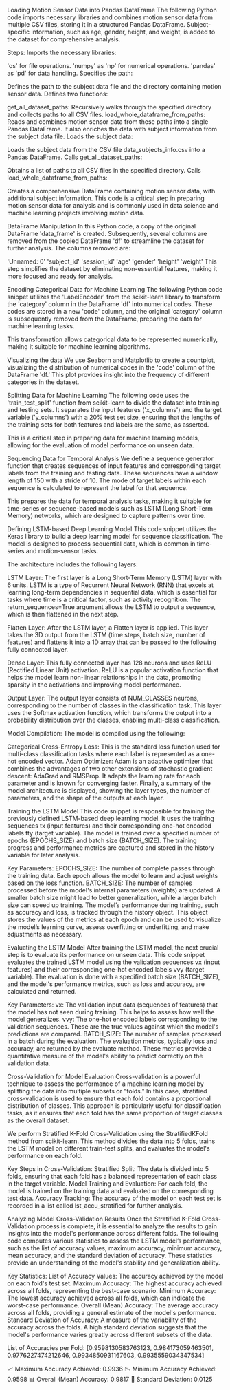 Loading Motion Sensor Data into Pandas DataFrame
The following Python code imports necessary libraries and combines motion sensor data from multiple CSV files, storing it in a structured Pandas DataFrame. Subject-specific information, such as age, gender, height, and weight, is added to the dataset for comprehensive analysis.

Steps:
Imports the necessary libraries:

'os' for file operations.
'numpy' as 'np' for numerical operations.
'pandas' as 'pd' for data handling.
Specifies the path:

Defines the path to the subject data file and the directory containing motion sensor data.
Defines two functions:

get_all_dataset_paths: Recursively walks through the specified directory and collects paths to all CSV files.
load_whole_dataframe_from_paths: Reads and combines motion sensor data from these paths into a single Pandas DataFrame. It also enriches the data with subject information from the subject data file.
Loads the subject data:

Loads the subject data from the CSV file data_subjects_info.csv into a Pandas DataFrame.
Calls get_all_dataset_paths:

Obtains a list of paths to all CSV files in the specified directory.
Calls load_whole_dataframe_from_paths:

Creates a comprehensive DataFrame containing motion sensor data, with additional subject information.
This code is a critical step in preparing motion sensor data for analysis and is commonly used in data science and machine learning projects involving motion data.

DataFrame Manipulation
In this Python code, a copy of the original DataFrame 'data_frame' is created. Subsequently, several columns are removed from the copied DataFrame 'df' to streamline the dataset for further analysis. The columns removed are:

'Unnamed: 0'
'subject_id'
'session_id'
'age'
'gender'
'height'
'weight'
This step simplifies the dataset by eliminating non-essential features, making it more focused and ready for analysis.

Encoding Categorical Data for Machine Learning
The following Python code snippet utilizes the 'LabelEncoder' from the scikit-learn library to transform the 'category' column in the DataFrame 'df' into numerical codes. These codes are stored in a new 'code' column, and the original 'category' column is subsequently removed from the DataFrame, preparing the data for machine learning tasks.

This transformation allows categorical data to be represented numerically, making it suitable for machine learning algorithms.


Visualizing the data
We use Seaborn and Matplotlib to create a countplot, visualizing the distribution of numerical codes in the 'code' column of the DataFrame 'df.' This plot provides insight into the frequency of different categories in the dataset.

Splitting Data for Machine Learning
The following code uses the 'train_test_split' function from scikit-learn to divide the dataset into training and testing sets. It separates the input features ('x_columns') and the target variable ('y_columns') with a 20% test set size, ensuring that the lengths of the training sets for both features and labels are the same, as asserted.

This is a critical step in preparing data for machine learning models, allowing for the evaluation of model performance on unseen data.

Sequencing Data for Temporal Analysis
We define a sequence generator function that creates sequences of input features and corresponding target labels from the training and testing data. These sequences have a window length of 150 with a stride of 10. The mode of target labels within each sequence is calculated to represent the label for that sequence.

This prepares the data for temporal analysis tasks, making it suitable for time-series or sequence-based models such as LSTM (Long Short-Term Memory) networks, which are designed to capture patterns over time.



Defining LSTM-based Deep Learning Model
This code snippet utilizes the Keras library to build a deep learning model for sequence classification. The model is designed to process sequential data, which is common in time-series and motion-sensor tasks.

The architecture includes the following layers:

LSTM Layer:
The first layer is a Long Short-Term Memory (LSTM) layer with 6 units. LSTM is a type of Recurrent Neural Network (RNN) that excels at learning long-term dependencies in sequential data, which is essential for tasks where time is a critical factor, such as activity recognition. The return_sequences=True argument allows the LSTM to output a sequence, which is then flattened in the next step.

Flatten Layer:
After the LSTM layer, a Flatten layer is applied. This layer takes the 3D output from the LSTM (time steps, batch size, number of features) and flattens it into a 1D array that can be passed to the following fully connected layer.

Dense Layer:
This fully connected layer has 128 neurons and uses ReLU (Rectified Linear Unit) activation. ReLU is a popular activation function that helps the model learn non-linear relationships in the data, promoting sparsity in the activations and improving model performance.

Output Layer:
The output layer consists of NUM_CLASSES neurons, corresponding to the number of classes in the classification task. This layer uses the Softmax activation function, which transforms the output into a probability distribution over the classes, enabling multi-class classification.

Model Compilation:
The model is compiled using the following:

Categorical Cross-Entropy Loss: This is the standard loss function used for multi-class classification tasks where each label is represented as a one-hot encoded vector.
Adam Optimizer: Adam is an adaptive optimizer that combines the advantages of two other extensions of stochastic gradient descent: AdaGrad and RMSProp. It adapts the learning rate for each parameter and is known for converging faster.
Finally, a summary of the model architecture is displayed, showing the layer types, the number of parameters, and the shape of the outputs at each layer.

Training the LSTM Model
This code snippet is responsible for training the previously defined LSTM-based deep learning model. It uses the training sequences tx (input features) and their corresponding one-hot encoded labels tty (target variable). The model is trained over a specified number of epochs (EPOCHS_SIZE) and batch size (BATCH_SIZE). The training progress and performance metrics are captured and stored in the history variable for later analysis.

Key Parameters:
EPOCHS_SIZE: The number of complete passes through the training data. Each epoch allows the model to learn and adjust weights based on the loss function.
BATCH_SIZE: The number of samples processed before the model's internal parameters (weights) are updated. A smaller batch size might lead to better generalization, while a larger batch size can speed up training.
The model’s performance during training, such as accuracy and loss, is tracked through the history object. This object stores the values of the metrics at each epoch and can be used to visualize the model’s learning curve, assess overfitting or underfitting, and make adjustments as necessary.


Evaluating the LSTM Model
After training the LSTM model, the next crucial step is to evaluate its performance on unseen data. This code snippet evaluates the trained LSTM model using the validation sequences vx (input features) and their corresponding one-hot encoded labels vvy (target variable). The evaluation is done with a specified batch size (BATCH_SIZE), and the model's performance metrics, such as loss and accuracy, are calculated and returned.

Key Parameters:
vx: The validation input data (sequences of features) that the model has not seen during training. This helps to assess how well the model generalizes.
vvy: The one-hot encoded labels corresponding to the validation sequences. These are the true values against which the model's predictions are compared.
BATCH_SIZE: The number of samples processed in a batch during the evaluation.
The evaluation metrics, typically loss and accuracy, are returned by the evaluate method. These metrics provide a quantitative measure of the model's ability to predict correctly on the validation data.

Cross-Validation for Model Evaluation
Cross-validation is a powerful technique to assess the performance of a machine learning model by splitting the data into multiple subsets or "folds." In this case, stratified cross-validation is used to ensure that each fold contains a proportional distribution of classes. This approach is particularly useful for classification tasks, as it ensures that each fold has the same proportion of target classes as the overall dataset.

We perform Stratified K-Fold Cross-Validation using the StratifiedKFold method from scikit-learn. This method divides the data into 5 folds, trains the LSTM model on different train-test splits, and evaluates the model's performance on each fold.

Key Steps in Cross-Validation:
Stratified Split: The data is divided into 5 folds, ensuring that each fold has a balanced representation of each class in the target variable.
Model Training and Evaluation: For each fold, the model is trained on the training data and evaluated on the corresponding test data.
Accuracy Tracking: The accuracy of the model on each test set is recorded in a list called lst_accu_stratified for further analysis.

Analyzing Model Cross-Validation Results
Once the Stratified K-Fold Cross-Validation process is complete, it is essential to analyze the results to gain insights into the model's performance across different folds. The following code computes various statistics to assess the LSTM model’s performance, such as the list of accuracy values, maximum accuracy, minimum accuracy, mean accuracy, and the standard deviation of accuracy. These statistics provide an understanding of the model's stability and generalization ability.

Key Statistics:
List of Accuracy Values: The accuracy achieved by the model on each fold's test set.
Maximum Accuracy: The highest accuracy achieved across all folds, representing the best-case scenario.
Minimum Accuracy: The lowest accuracy achieved across all folds, which can indicate the worst-case performance.
Overall (Mean) Accuracy: The average accuracy across all folds, providing a general estimate of the model's performance.
Standard Deviation of Accuracy: A measure of the variability of the accuracy across the folds. A high standard deviation suggests that the model's performance varies greatly across different subsets of the data.

List of Accuracies per Fold:
[0.9598130583763123, 0.984173059463501, 0.9776227474212646, 0.9934850931167603, 0.9935559034347534]

📈 Maximum Accuracy Achieved: 0.9936 📉 Minimum Accuracy Achieved: 0.9598 📊 Overall (Mean) Accuracy: 0.9817 📐 Standard Deviation: 0.0125

